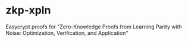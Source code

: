 # zkp-xpln
Easycrypt proofs for "Zero-Knowledge Proofs from Learning Parity with Noise: Optimization, Verification, and Application"
